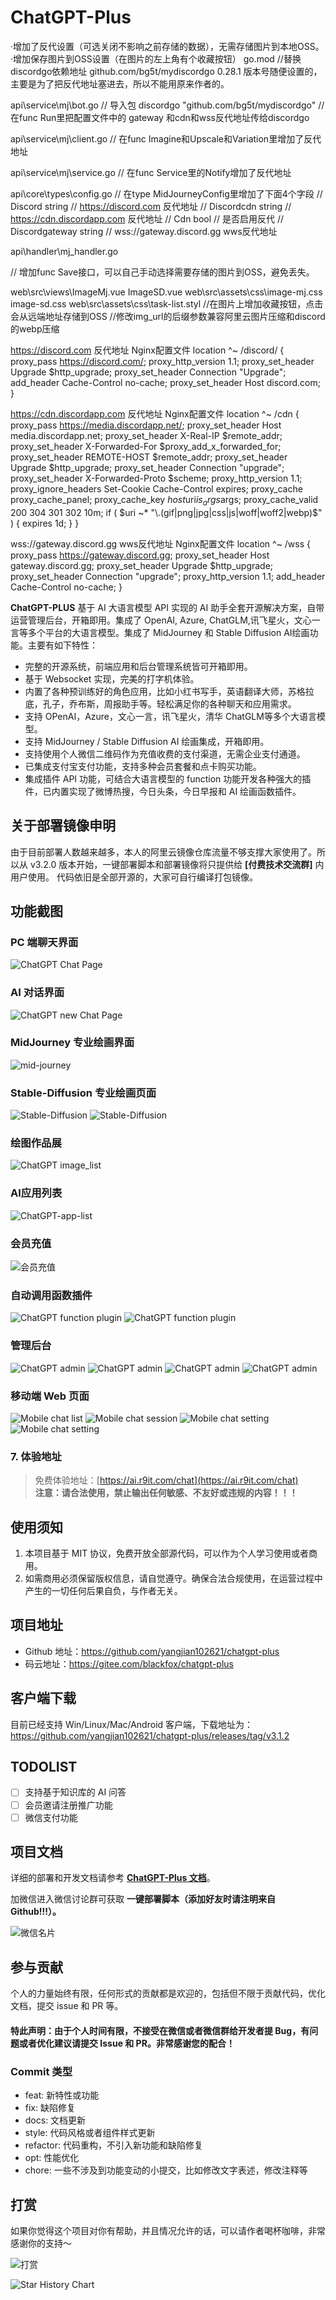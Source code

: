 # ChatGPT-Plus

·增加了反代设置（可选关闭不影响之前存储的数据），无需存储图片到本地OSS。
·增加保存图片到OSS设置（在图片的左上角有个收藏按钮）
go.mod
//替换discordgo依赖地址 github.com/bg5t/mydiscordgo 0.28.1 版本号随便设置的，主要是为了把反代地址塞进去，所以不能用原来作者的。

api\service\mj\bot.go
// 导入包 discordgo "github.com/bg5t/mydiscordgo"
// 在func Run里把配置文件中的 gateway 和cdn和wss反代地址传给discordgo

api\service\mj\client.go
// 在func Imagine和Upscale和Variation里增加了反代地址

api\service\mj\service.go
// 在func Service里的Notify增加了反代地址

api\core\types\config.go
// 在type MidJourneyConfig里增加了下面4个字段
// Discord        string // https://discord.com 反代地址
// Discordcdn     string // https://cdn.discordapp.com 反代地址
// Cdn            bool   // 是否启用反代
// Discordgateway string // wss://gateway.discord.gg wws反代地址

api\handler\mj_handler.go

// 增加func Save接口，可以自己手动选择需要存储的图片到OSS，避免丢失。

web\src\views\ImageMj.vue ImageSD.vue
web\src\assets\css\image-mj.css image-sd.css
web\src\assets\css\task-list.styl
//在图片上增加收藏按钮，点击会从远端地址存储到OSS
//修改img_url的后缀参数兼容阿里云图片压缩和discord的webp压缩

 https://discord.com 反代地址 Nginx配置文件
  location ^~ /discord/ {
    proxy_pass https://discord.com/; 
    proxy_http_version 1.1; 
    proxy_set_header Upgrade $http_upgrade; 
    proxy_set_header Connection "Upgrade"; 
    add_header Cache-Control no-cache; 
    proxy_set_header Host discord.com; 
}

 https://cdn.discordapp.com 反代地址 Nginx配置文件
location ^~ /cdn {
    proxy_pass https://media.discordapp.net/; 
    proxy_set_header Host media.discordapp.net; 
    proxy_set_header X-Real-IP $remote_addr; 
    proxy_set_header X-Forwarded-For $proxy_add_x_forwarded_for; 
    proxy_set_header REMOTE-HOST $remote_addr; 
    proxy_set_header Upgrade $http_upgrade; 
    proxy_set_header Connection "upgrade"; 
    proxy_set_header X-Forwarded-Proto $scheme; 
    proxy_http_version 1.1; 
    proxy_ignore_headers Set-Cookie Cache-Control expires; 
    proxy_cache proxy_cache_panel; 
    proxy_cache_key $host$uri$is_args$args; 
    proxy_cache_valid 200 304 301 302 10m; 
    if ( $uri ~* "\.(gif|png|jpg|css|js|woff|woff2|webp)$" ) {
        expires 1d; 
    }
}

 wss://gateway.discord.gg wws反代地址 Nginx配置文件
location ^~ /wss {
    proxy_pass https://gateway.discord.gg; 
    proxy_set_header Host gateway.discord.gg; 
    proxy_set_header Upgrade $http_upgrade; 
    proxy_set_header Connection "upgrade"; 
    proxy_http_version 1.1; 
    add_header Cache-Control no-cache; 
}


**ChatGPT-PLUS** 基于 AI 大语言模型 API 实现的 AI 助手全套开源解决方案，自带运营管理后台，开箱即用。集成了 OpenAI, Azure,
ChatGLM,讯飞星火，文心一言等多个平台的大语言模型。集成了 MidJourney 和 Stable Diffusion AI绘画功能。主要有如下特性：

* 完整的开源系统，前端应用和后台管理系统皆可开箱即用。
* 基于 Websocket 实现，完美的打字机体验。
* 内置了各种预训练好的角色应用，比如小红书写手，英语翻译大师，苏格拉底，孔子，乔布斯，周报助手等。轻松满足你的各种聊天和应用需求。
* 支持 OPenAI，Azure，文心一言，讯飞星火，清华 ChatGLM等多个大语言模型。
* 支持 MidJourney / Stable Diffusion AI 绘画集成，开箱即用。
* 支持使用个人微信二维码作为充值收费的支付渠道，无需企业支付通道。
* 已集成支付宝支付功能，支持多种会员套餐和点卡购买功能。
* 集成插件 API 功能，可结合大语言模型的 function 功能开发各种强大的插件，已内置实现了微博热搜，今日头条，今日早报和 AI
  绘画函数插件。

## 关于部署镜像申明

由于目前部署人数越来越多，本人的阿里云镜像仓库流量不够支撑大家使用了。所以从 v3.2.0 版本开始，一键部署脚本和部署镜像将只提供给 **[付费技术交流群]** 内用户使用。
代码依旧是全部开源的，大家可自行编译打包镜像。

## 功能截图

### PC 端聊天界面

![ChatGPT Chat Page](/docs/imgs/gpt.gif)

### AI 对话界面

![ChatGPT new Chat Page](/docs/imgs/chat-new.png)

### MidJourney 专业绘画界面

![mid-journey](/docs/imgs/mj_image.jpg)

### Stable-Diffusion 专业绘画页面

![Stable-Diffusion](/docs/imgs/sd_image.jpg)
![Stable-Diffusion](/docs/imgs/sd_image_detail.jpg)

### 绘图作品展

![ChatGPT image_list](/docs/imgs/image-list.png)

### AI应用列表

![ChatGPT-app-list](/docs/imgs/app-list.jpg)

### 会员充值

![会员充值](/docs/imgs/member.png)

### 自动调用函数插件

![ChatGPT function plugin](/docs/imgs/plugin.png)
![ChatGPT function plugin](/docs/imgs/mj.jpg)

### 管理后台

![ChatGPT admin](/docs/imgs/admin_dashboard.png)
![ChatGPT admin](/docs/imgs/admin_config.jpg)
![ChatGPT admin](/docs/imgs/admin_models.jpg)
![ChatGPT admin](/docs/imgs/admin_user.png)

### 移动端 Web 页面

![Mobile chat list](/docs/imgs/mobile_chat_list.png)
![Mobile chat session](/docs/imgs/mobile_chat_session.png)
![Mobile chat setting](/docs/imgs/mobile_user_profile.png)
![Mobile chat setting](/docs/imgs/mobile_pay.png)

### 7. 体验地址

> 免费体验地址：[https://ai.r9it.com/chat](https://ai.r9it.com/chat) <br/>
> **注意：请合法使用，禁止输出任何敏感、不友好或违规的内容！！！**

## 使用须知

1. 本项目基于 MIT 协议，免费开放全部源代码，可以作为个人学习使用或者商用。
2. 如需商用必须保留版权信息，请自觉遵守。确保合法合规使用，在运营过程中产生的一切任何后果自负，与作者无关。


## 项目地址

* Github 地址：https://github.com/yangjian102621/chatgpt-plus
* 码云地址：https://gitee.com/blackfox/chatgpt-plus

## 客户端下载

目前已经支持 Win/Linux/Mac/Android 客户端，下载地址为：https://github.com/yangjian102621/chatgpt-plus/releases/tag/v3.1.2

## TODOLIST
* [ ] 支持基于知识库的 AI 问答
* [ ] 会员邀请注册推广功能
* [ ] 微信支付功能

## 项目文档

详细的部署和开发文档请参考 [**ChatGPT-Plus 文档**](https://ai.r9it.com/docs/)。

加微信进入微信讨论群可获取 **一键部署脚本（添加好友时请注明来自Github!!!）。**

![微信名片](docs/imgs/wx.png)

## 参与贡献

个人的力量始终有限，任何形式的贡献都是欢迎的，包括但不限于贡献代码，优化文档，提交 issue 和 PR 等。

#### 特此声明：由于个人时间有限，不接受在微信或者微信群给开发者提 Bug，有问题或者优化建议请提交 Issue 和 PR。非常感谢您的配合！

### Commit 类型

* feat: 新特性或功能
* fix: 缺陷修复
* docs: 文档更新
* style: 代码风格或者组件样式更新
* refactor: 代码重构，不引入新功能和缺陷修复
* opt: 性能优化
* chore: 一些不涉及到功能变动的小提交，比如修改文字表述，修改注释等

## 打赏

如果你觉得这个项目对你有帮助，并且情况允许的话，可以请作者喝杯咖啡，非常感谢你的支持～

![打赏](docs/imgs/donate.png)

![Star History Chart](https://api.star-history.com/svg?repos=yangjian102621/chatgpt-plus&type=Date)




